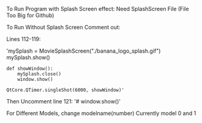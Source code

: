 To Run Program with Splash Screen effect: Need SplashScreen File (File Too Big for Github)


To Run Without Splash Screen Comment out:

Lines 112-119:

'mySplash = MovieSplashScreen("./banana_logo_splash.gif")
    mySplash.show()

    def showWindow():
        mySplash.close()
        window.show()

    QtCore.QTimer.singleShot(6000, showWindow)'
    
Then Uncomment line 121:
'# window.show()'



For Different Models, change modelname(number)
Currently model 0 and 1
